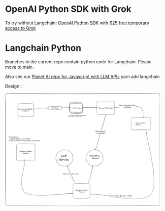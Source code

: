 # OpenAI Python SDK with Grok

To try without Langchain: [OpenAI Python SDK](https://github.com/openai/openai-python) with [$25 free temporary access to Grok](https://x.ai/blog/api)


# Langchain Python

Branches in the current repo contain python code for Langchain. Please move to main.

Also see our [Planet AI repo for Javascript with LLM APIs](https://github.com/ModelEarth/planet)
	yarn add langchain

Design : 

![Alt text](images/lanchain_project_img.jpg)
